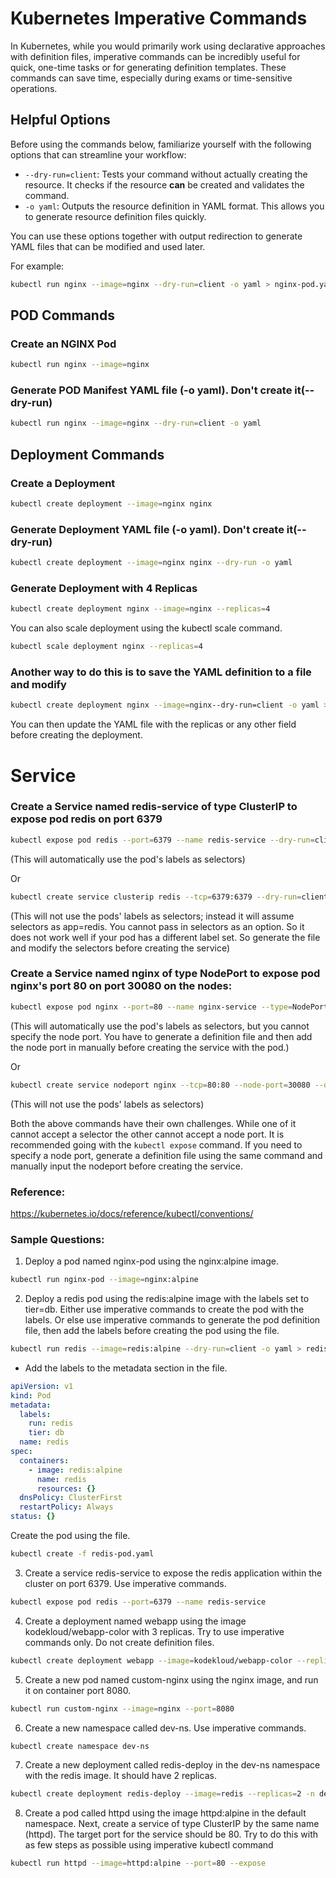 # Kubernetes Imperative Commands

In Kubernetes, while you would primarily work using declarative approaches with definition files, imperative commands can be incredibly useful for quick, one-time tasks or for generating definition templates. These commands can save time, especially during exams or time-sensitive operations.

## Helpful Options

Before using the commands below, familiarize yourself with the following options that can streamline your workflow:

- `--dry-run=client`: Tests your command without actually creating the resource. It checks if the resource **can** be created and validates the command.
- `-o yaml`: Outputs the resource definition in YAML format. This allows you to generate resource definition files quickly.

You can use these options together with output redirection to generate YAML files that can be modified and used later.

For example:
```bash
kubectl run nginx --image=nginx --dry-run=client -o yaml > nginx-pod.yaml
```

## POD Commands

### Create an NGINX Pod

```bash
kubectl run nginx --image=nginx
```

### Generate POD Manifest YAML file (-o yaml). Don't create it(--dry-run)

```bash
kubectl run nginx --image=nginx --dry-run=client -o yaml
```

## Deployment Commands

### Create a Deployment

```bash
kubectl create deployment --image=nginx nginx
```

### Generate Deployment YAML file (-o yaml). Don't create it(--dry-run)

```bash
kubectl create deployment --image=nginx nginx --dry-run -o yaml
```

### Generate Deployment with 4 Replicas

```bash
kubectl create deployment nginx --image=nginx --replicas=4
```

You can also scale deployment using the kubectl scale command.

```bash
kubectl scale deployment nginx --replicas=4
```

### Another way to do this is to save the YAML definition to a file and modify

```bash
kubectl create deployment nginx --image=nginx--dry-run=client -o yaml > nginx-deployment.yaml
```

You can then update the YAML file with the replicas or any other field before creating the deployment.


# Service

### Create a Service named redis-service of type ClusterIP to expose pod redis on port 6379

```bash
kubectl expose pod redis --port=6379 --name redis-service --dry-run=client -o yaml
```

(This will automatically use the pod's labels as selectors)

Or

```bash
kubectl create service clusterip redis --tcp=6379:6379 --dry-run=client -o yaml
```

(This will not use the pods' labels as selectors; instead it will assume selectors as app=redis. You cannot pass in selectors as an option. So it does not work well if your pod has a different label set. So generate the file and modify the selectors before creating the service)



### Create a Service named nginx of type NodePort to expose pod nginx's port 80 on port 30080 on the nodes:

```bash
kubectl expose pod nginx --port=80 --name nginx-service --type=NodePort --dry-run=client -o yaml
```

(This will automatically use the pod's labels as selectors, but you cannot specify the node port. You have to generate a definition file and then add the node port in manually before creating the service with the pod.)

Or

```bash
kubectl create service nodeport nginx --tcp=80:80 --node-port=30080 --dry-run=client -o yaml
```

(This will not use the pods' labels as selectors)

Both the above commands have their own challenges. 
While one of it cannot accept a selector the other cannot accept a node port. 
It is recommended going with the `kubectl expose` command. If you need to specify a node port, generate a definition file using the same command and manually input the nodeport before creating the service.


### Reference:
https://kubernetes.io/docs/reference/kubectl/conventions/


### Sample Questions:

1. Deploy a pod named nginx-pod using the nginx:alpine image.

```bash
kubectl run nginx-pod --image=nginx:alpine
```

2. Deploy a redis pod using the redis:alpine image with the labels set to tier=db.
Either use imperative commands to create the pod with the labels. Or else use imperative commands to generate the pod definition file, 
then add the labels before creating the pod using the file.

```bash
kubectl run redis --image=redis:alpine --dry-run=client -o yaml > redis-pod.yaml
```

- Add the labels to the metadata section in the file.

```yaml
apiVersion: v1
kind: Pod
metadata:
  labels:
    run: redis
    tier: db
  name: redis
spec:
  containers:
    - image: redis:alpine
      name: redis
      resources: {}
  dnsPolicy: ClusterFirst
  restartPolicy: Always
status: {}
```

Create the pod using the file.

```bash
kubectl create -f redis-pod.yaml
```

3. Create a service redis-service to expose the redis application within the cluster on port 6379.
Use imperative commands.

```bash
kubectl expose pod redis --port=6379 --name redis-service
```

4. Create a deployment named webapp using the image kodekloud/webapp-color with 3 replicas.
Try to use imperative commands only. Do not create definition files.

```bash
kubectl create deployment webapp --image=kodekloud/webapp-color --replicas=3
```

5. Create a new pod named custom-nginx using the nginx image, and run it on container port 8080. 

```bash
kubectl run custom-nginx --image=nginx --port=8080
```

6. Create a new namespace called dev-ns.
Use imperative commands.

```bash
kubectl create namespace dev-ns
```

7. Create a new deployment called redis-deploy in the dev-ns namespace with the redis image. It should have 2 replicas.

```bash
kubectl create deployment redis-deploy --image=redis --replicas=2 -n dev-ns
```

8. Create a pod called httpd using the image httpd:alpine in the default namespace. 
Next, create a service of type ClusterIP by the same name (httpd). The target port for the service should be 80. 
Try to do this with as few steps as possible using imperative kubectl command

```bash
kubectl run httpd --image=httpd:alpine --port=80 --expose
```




